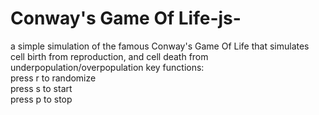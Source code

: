 # Conway's Game Of Life-js-

a simple simulation of the famous Conway's Game Of Life that simulates cell birth from reproduction, and cell death from underpopulation/overpopulation 
key functions: <br/>
press r to randomize <br/>
press s to start <br/>
press p to stop <br/>
